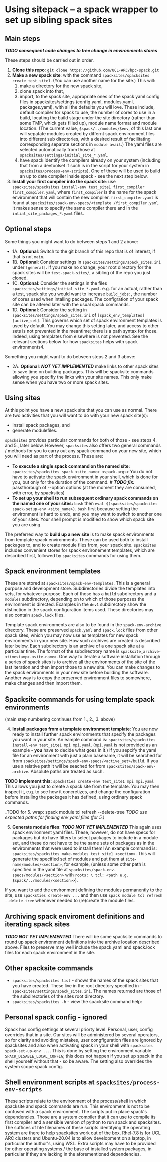 # Using sitepack – a spack wrapper to set up sibling spack sites
## Main steps

***TODO consequent code changes to tree change in environments stores***

These steps should be carried out in order.  
1.	__Clone this repo__: `git clone https://github.com/UCL-ARC/hpc-spack.git`
2.	__Make a new spack site__: with the command `spacksites/spacksites create test_site1`. (You can use another name for the site.) This will:
    1. make a directory for the new spack site, 
    2. clone spack into that,
    3. import, to the spack site, appropriate ones of the spack yaml config files in spacksites/settings (config.yaml, modules.yaml, packages.yaml), with all the defaults you will love. These include, default compiler for spack to use, the number of cores to use in a build, locating the build stage under the site directory (rather than some TMP, whick gets filled up), module name format and module location. (The current value, `$spack/../modules/$env`, of this last one will sepatate modules created by differnt spack environment files into different sub directories, with a desired result of facilitating corresponding separate sections in `module avail`.) The yaml files are selected automatically from those at `spacksites/settings/initial_site_*.yaml`.  
    4. have spack identify the compilers already on your system (including that from a devtoolset if such is in the script for your system in `spacksites/process-env-scripts`). One of these will be used to build an up to date compiler inside spack - see the next step below.
3. __Install your first compiler into the spack site__: use `spacksites/spacksites install-env test_site1 first_compiler first_compiler.yaml`, where `first_compiler` is the name for the spack environment that will contain the new compiler. `first_compiler.yaml` is found at `spacksites/spack-env-specs/<template /first_compiler.yaml`. It makes sense to specify the same compiler there and in the `intial_site_packages_*.yaml` files. 

## Optional steps 
Some things you might want to do between steps 1 and 2 above:
  - 1A.	__Optional__: Switch to the git branch of this repo that is of interest, if that is not `main`.
  - 1B.	__Optional__: Consider settings in  `spacksites/settings/spack_sites.ini` under `[general]`. If you make no change, your root directory for the spack sites will be `test-spack-sites/`, a sibling of the repo you just cloned. 
  - 1C. __Optional__: Consider the settings in the files `spacksites/settings/initial_site_*.yaml`. e.g. for an actual, rather than a test, spack site you would want to increase `build_jobs:`, the number of cores used when intalling packages. The configration of your spack site can be altered later with the usual spack commands.
  - 1D. __Optional__: Consider the setting in `spacksites/settings/spack_sites.ini` of `[spack_env_templates][active_set]`. This governs which set of spack environment templates is used by default. You may change this setting later, and access to other sets is not prevented in the meantime; there is a path syntax for those. Indeed, using templates from elsewhere is not prevented. See the relevant sections below for how `spacksites` helps with spack environments4. 

Something you might want to do between steps 2 and 3 above:
  - 2A. __Optional__: ___NOT YET IMPLEMENTED___ make links to other spack sites to save time on building packages. This will be spacksite commands allowing you specifiy the links with your site names. This only make sense when you have two or more spack sites.

## Using sites
At this point you have a new spack site that you can use as normal. There are two activities that you will want to do with your new spack site(s): 
  - Install spack packages, and
  - generate modulefiles.

`spacksites` provides particular commands for both of those - see steps 4. and 5., later below. However, `spacksites` also offers two general commands / methods for you to carry out any spack command on your new site, which you will need as part of the process. These are:
- __To execute a single spack command on the named site:__ `spacksites/spacksites spack <site_name> <spack-args>` You do not have to activate the spack environment in your shell, which is done for you, but only for the duration of the command.  # ***TODO fix:*** passthorough of --option options (at the moment they are consumed, with error, by spacksites)
- __To set up your shell to run subsequent ordinary spack commands on the named one of your sites:__ `bash` then `eval $(spacksites/spacksites spack-setup-env <site_name>)`. `bash` first because setting the environment is hard to undo, and you may want to switch to another one of your sites. Your shell prompt is modified to show which spack site you are using.

The preferred way to __build up a new site__ is to make spack environments from template spack environments. These can be used both to install packages to, and to create module files from, your spack site. `spacksites` includes convenient stores for spack environement templates, which are described first, followed by `spacksites` commands for using them.

## Spack environment templates
These are stored at `spacksites/spack-env-templates`. This is a general purpose and development store. Subdirectories divide the templates into sets, for whatever purpose. Each of those has a `build` subdirectory and a `modules` subdirectory, depending on to which of those purposes the environment is directed. Examples in the `dev1` subdirectory show the distinction in the spack configuration items used. These directories may also contain `spack.lock` files. 

Template spack environments are also to be found in the `spack-env-archive` directory. These are preserved `spack.yaml` and `spack.lock` files from other spack sites, which you may now use as templates for new spack environments in your new site. How such archives are created is described later below. Each subdirectory is an archive of a one spack site at a particular time. The format of the subdirectrory name is `spacksite_archive-<timestamp>-<site-name>`. One way to iterate a software installation through a series of spack sites is to archive all the environments of the site of the last iteration and then import those to a new site. You can make changes to the spack environments in your new site before building the software. Another way is to copy the preserved environment files to somewhere, make changes and then import them.  

## Spacksite commands for using template spack environments
(main step numbering continues from 1., 2., 3. above)

4. __Install packages from a template environment template__: You are now ready to install further spack environments that specify the packages you want in your site. An eample command is: `spacksites/spacksites install-env test_site1 mpi mpi.yaml`. (`mpi.yaml` is not provided as an example - **you** have to decide what goes in it.) If you sepcify the yaml file for an environment with just a plain basename, it will be searched for from `spacksites/settings/spack-env-specs/<active_set>/build`. If you use a relative path it will be seached for from `spackstites/spack-env-archive`. Absolute paths are treated as such.

__TODO Implement this:__ 
`spacksties create-env test_site1 mpi mpi.yaml`  This allows you just to create a spack site from the template. You may then inspect it, e.g. to see how it concretizes, and change the configuration before installing the packages it has defined, using ordinary spack commands.

_TODO for 5. wrap: spack module tcl refresh --delete-tree
_TODO use expected paths for finding env yaml files (for  5.)_

5. __Generate module files__: ___TODO NOT YET IMPLEMENTED___ This again uses spack environment yaml files. These, however, do not have specs for packages but do have filters to select packages to include in a module set, and these do not have to be the same sets of packages as in the environments that were used to install them! An example command is: `spacksites/spacksites make-modules test_site1 <section>`. This will generate the specified set of modules and put them at `site-name/modules/<section>`, for example, (unless some other path is specified in the yaml file at `spacksites/spack-env-specs/modules/<section>` with `roots: \ tcl: <path e.g. $spack/../modules/<section>>`).

If you want to add the environment defining the modules permanently to the site, use `spacksties create-env ...` and then use `spack module tcl refresh --delete-tree` whenever needed to (re)create the module files.  

## Archiving spack enviroment definitions and iterating spack sites 
***TODO NOT YET IMPLEMENTED*** There will be some spacksite commands to round up spack environment definitions into the archive location described above. Files to preserve may well include the spack.yaml and spack.lock files for each spack environment in the site. 

## Other  spacksite commands
- `spacksites/spacksites list` - shows the names of the spack sites that you have created. These live in the root directory specified in - `spacksites/settings/spack_sites.ini`. The names returned are those of the subdirectories of the sites root directory.
- `spacksites/spacksites -h` - view the spacksite command help: 

## Personal spack config - ignored
Spack has config settings at several priorty level. Personal, user, config overrides that in a site. Our sites will be administered by several operators, so for clarity and avoiding mistakes, user congfiguration files are ignored by spacksites and also when activating spack in your shell with `spacksites spack-set-up-env ...`. This is done by setting the environment variable `SPACK_DISABLE_LOCAL_CONFIG`; this does not happen if you set up spack in the shell yourself without that - so be aware. The setting also overrides the system scope spack config.

## Shell environment scripts at `spacksites/process-env-scripts`
These scripts relate to the environment of the process/shell in which spacksite and spack commands are run. This environment is not to be confused with a spack environment. The scripts put in place spack's dependencies. Those are a system compiler that it can use to compile its first compiler and a sensible version of python to run spack and spacksites. The suffices of hte filenames of these scripts identifying the operating system are there to help spacksites work out of the box. Rhel-7.8 is for UCL ARC clusters and Ubuntu-20.04 is to allow development on a laptop, in particular the author's, using WSL. Extra scripts may have to be provided for other operating systems / the base of installed system packages, in particular if they are lacking in the aforementioned dependencies. 
